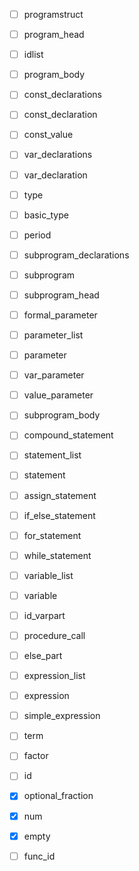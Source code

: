 - [ ] programstruct
- [ ] program_head
- [ ] idlist
- [ ] program_body
- [ ] const_declarations
- [ ] const_declaration
- [ ] const_value
- [ ] var_declarations
- [ ] var_declaration
- [ ] type
- [ ] basic_type
- [ ] period
- [ ] subprogram_declarations
- [ ] subprogram
- [ ] subprogram_head
- [ ] formal_parameter
- [ ] parameter_list
- [ ] parameter
- [ ] var_parameter
- [ ] value_parameter
- [ ] subprogram_body
- [ ] compound_statement
- [ ] statement_list
- [ ] statement
- [ ] assign_statement
- [ ] if_else_statement
- [ ] for_statement
- [ ] while_statement
- [ ] variable_list
- [ ] variable
- [ ] id_varpart
- [ ] procedure_call
- [ ] else_part
- [ ] expression_list
- [ ] expression
- [ ] simple_expression
- [ ] term
- [ ] factor
- [ ] id
- [x] optional_fraction
- [x] num
- [x] empty
- [ ] func_id

